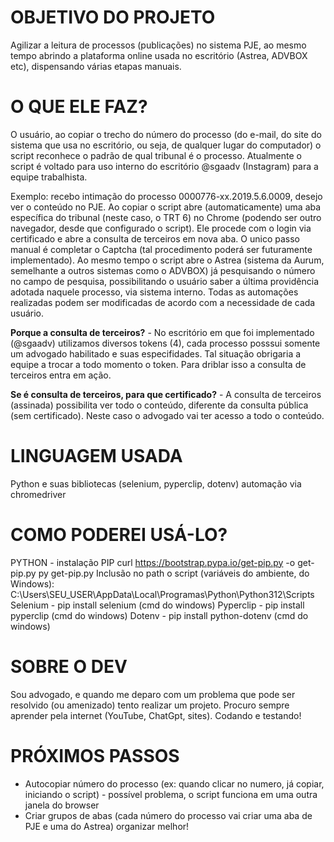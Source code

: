 # OBJETIVO DO PROJETO
Agilizar a leitura de processos (publicações) no sistema PJE, ao mesmo tempo abrindo a plataforma online usada no escritório (Astrea, ADVBOX etc), dispensando várias etapas manuais.

# O QUE ELE FAZ?
O usuário, ao copiar o trecho do número do processo (do e-mail, do site do sistema que usa no escritório, ou seja, de qualquer lugar do computador) o script reconhece o padrão de qual tribunal é o processo. Atualmente o script é voltado para uso interno do escritório @sgaadv (Instagram) para a equipe trabalhista.

Exemplo: recebo intimação do processo 0000776-xx.2019.5.6.0009, desejo ver o conteúdo no PJE. Ao copiar o script abre (automaticamente) uma aba específica do tribunal (neste caso, o TRT 6) no Chrome (podendo ser outro navegador, desde que configurado o script). Ele procede com o login via certificado e abre a consulta de terceiros em nova aba. O unico passo manual é completar o Captcha (tal procedimento poderá ser futuramente implementado).  Ao mesmo tempo o script abre o Astrea (sistema da Aurum, semelhante a outros sistemas como o ADVBOX) já pesquisando o número no campo de pesquisa, possibilitando o usuário saber a última providência adotada naquele processo, via sistema interno. Todas as automações realizadas podem ser modificadas de acordo com a necessidade de cada usuário.

**Porque a consulta de terceiros?** - No escritório em que foi implementado (@sgaadv) utilizamos diversos tokens (4), cada processo posssui somente um advogado habilitado e suas especifidades. Tal situação obrigaria a equipe a trocar a todo momento o token. Para driblar isso a consulta de terceiros entra em ação.

**Se é consulta de terceiros, para que certificado?** - A consulta de terceiros (assinada) possibilita ver todo o conteúdo, diferente da consulta pública (sem certificado). Neste caso o advogado vai ter acesso a todo o conteúdo.

# LINGUAGEM USADA
Python e suas bibliotecas (selenium, pyperclip, dotenv) automação via chromedriver
# COMO PODEREI USÁ-LO?
PYTHON - instalação
PIP
    curl https://bootstrap.pypa.io/get-pip.py -o get-pip.py
    py get-pip.py
    Inclusão no path o script (variáveis do ambiente, do Windows):
    C:\Users\SEU_USER\AppData\Local\Programas\Python\Python312\Scripts
Selenium - pip install selenium (cmd do windows)
Pyperclip - pip install pyperclip (cmd do windows)
Dotenv - pip install python-dotenv (cmd do windows)
# SOBRE O DEV
Sou advogado, e quando me deparo com um problema que pode ser resolvido (ou amenizado) tento realizar um projeto. Procuro sempre aprender pela internet (YouTube, ChatGpt, sites). Codando e testando!
# PRÓXIMOS PASSOS
- Autocopiar número do processo (ex: quando clicar no numero, já copiar, iniciando o script) - possível problema, o script funciona em uma outra janela do browser
- Criar grupos de abas (cada número do processo vai criar uma aba de PJE e uma do Astrea) organizar melhor!
